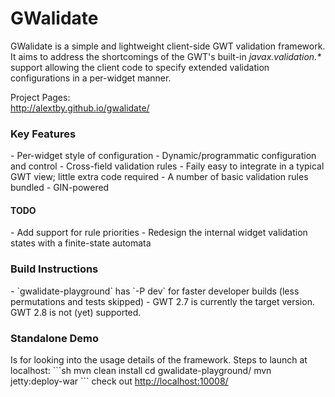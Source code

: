 GWalidate
===============
<p>
GWalidate is a simple and lightweight client-side GWT validation framework. <br/>
It aims to address the shortcomings of the GWT's built-in <i>javax.validation.*</i> support allowing the client code
to specify extended validation configurations in a per-widget manner.
</p>
<p>
Project Pages:<br>
<a href="http://alextby.github.io/gwalidate/">http://alextby.github.io/gwalidate/</a>
</p>

<h3>Key Features</h3>
 - Per-widget style of configuration
 - Dynamic/programmatic configuration and control
 - Cross-field validation rules
 - Faily easy to integrate in a typical GWT view; little extra code required
 - A number of basic validation rules bundled
 - GIN-powered

<h4>TODO</h4>
 - Add support for rule priorities
 - Redesign the internal widget validation states with a finite-state automata

<h3>Build Instructions</h3>
 - `gwalidate-playground` has `-P dev` for faster developer builds (less permutations and tests skipped)
 - GWT 2.7 is currently the target version. GWT 2.8 is not (yet) supported.

<h3>Standalone Demo</h3>
Is for looking into the usage details of the framework. Steps to launch at localhost:
```sh
  mvn clean install
  cd gwalidate-playground/
  mvn jetty:deploy-war
```
check out <a href="http://localhost:10008">http://localhost:10008/</a>
